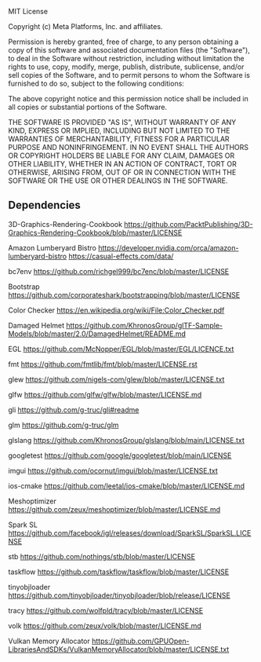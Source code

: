 MIT License

Copyright (c) Meta Platforms, Inc. and affiliates.

Permission is hereby granted, free of charge, to any person obtaining a copy
of this software and associated documentation files (the "Software"), to deal
in the Software without restriction, including without limitation the rights
to use, copy, modify, merge, publish, distribute, sublicense, and/or sell
copies of the Software, and to permit persons to whom the Software is
furnished to do so, subject to the following conditions:

The above copyright notice and this permission notice shall be included in all
copies or substantial portions of the Software.

THE SOFTWARE IS PROVIDED "AS IS", WITHOUT WARRANTY OF ANY KIND, EXPRESS OR
IMPLIED, INCLUDING BUT NOT LIMITED TO THE WARRANTIES OF MERCHANTABILITY,
FITNESS FOR A PARTICULAR PURPOSE AND NONINFRINGEMENT. IN NO EVENT SHALL THE
AUTHORS OR COPYRIGHT HOLDERS BE LIABLE FOR ANY CLAIM, DAMAGES OR OTHER
LIABILITY, WHETHER IN AN ACTION OF CONTRACT, TORT OR OTHERWISE, ARISING FROM,
OUT OF OR IN CONNECTION WITH THE SOFTWARE OR THE USE OR OTHER DEALINGS IN THE
SOFTWARE.

## Dependencies

3D-Graphics-Rendering-Cookbook
https://github.com/PacktPublishing/3D-Graphics-Rendering-Cookbook/blob/master/LICENSE

Amazon Lumberyard Bistro
https://developer.nvidia.com/orca/amazon-lumberyard-bistro
https://casual-effects.com/data/

bc7env
https://github.com/richgel999/bc7enc/blob/master/LICENSE

Bootstrap
https://github.com/corporateshark/bootstrapping/blob/master/LICENSE

Color Checker
https://en.wikipedia.org/wiki/File:Color_Checker.pdf

Damaged Helmet
https://github.com/KhronosGroup/glTF-Sample-Models/blob/master/2.0/DamagedHelmet/README.md

EGL
https://github.com/McNopper/EGL/blob/master/EGL/LICENCE.txt

fmt
https://github.com/fmtlib/fmt/blob/master/LICENSE.rst

glew
https://github.com/nigels-com/glew/blob/master/LICENSE.txt

glfw
https://github.com/glfw/glfw/blob/master/LICENSE.md

gli
https://github.com/g-truc/gli#readme

glm
https://github.com/g-truc/glm

glslang
https://github.com/KhronosGroup/glslang/blob/main/LICENSE.txt

googletest
https://github.com/google/googletest/blob/main/LICENSE

imgui
https://github.com/ocornut/imgui/blob/master/LICENSE.txt

ios-cmake
https://github.com/leetal/ios-cmake/blob/master/LICENSE.md

Meshoptimizer
https://github.com/zeux/meshoptimizer/blob/master/LICENSE.md

Spark SL
https://github.com/facebook/igl/releases/download/SparkSL/SparkSL.LICENSE

stb
https://github.com/nothings/stb/blob/master/LICENSE

taskflow
https://github.com/taskflow/taskflow/blob/master/LICENSE

tinyobjloader
https://github.com/tinyobjloader/tinyobjloader/blob/release/LICENSE

tracy
https://github.com/wolfpld/tracy/blob/master/LICENSE

volk
https://github.com/zeux/volk/blob/master/LICENSE.md

Vulkan Memory Allocator
https://github.com/GPUOpen-LibrariesAndSDKs/VulkanMemoryAllocator/blob/master/LICENSE.txt
